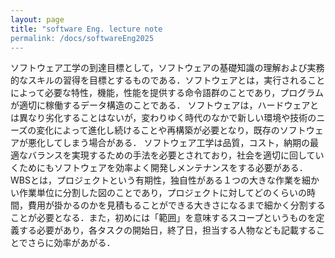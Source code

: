 ```yaml
---
layout: page
title: "software Eng. lecture note
permalink: /docs/softwareEng2025
---
```


ソフトウェア工学の到達目標として，ソフトウェアの基礎知識の理解および実務的なスキルの習得を目標とするものである．ソフトウェアとは，実行されることによって必要な特性，機能，性能を提供する命令語群のことであり，プログラムが適切に稼働するデータ構造のことである．
ソフトウェアは，ハードウェアとは異なり劣化することはないが，変わりゆく時代のなかで新しい環境や技術のニーズの変化によって進化し続けることや再構築が必要となり，既存のソフトウェアが悪化してしまう場合がある．
ソフトウェア工学は品質，コスト，納期の最適なバランスを実現するための手法を必要とされており，社会を適切に回していくためにもソフトウェアを効率よく開発しメンテナンスをする必要がある．
WBSとは，プロジェクトという有期性，独自性がある１つの大きな作業を細かい作業単位に分割した図のことであり，プロジェクトに対してどのくらいの時間，費用が掛かるのかを見積もることができる大きさになるまで細かく分割することが必要となる．また，初めには「範囲」を意味するスコープというものを定義する必要があり，各タスクの開始日，終了日，担当する人物なども記載することでさらに効率があがる．